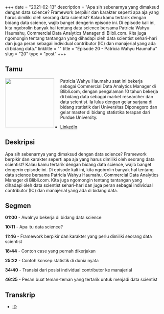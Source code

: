 +++
date = "2021-02-13"
description = "Apa sih sebenarnya yang dimaksud dengan data science? Framework berpikir dan karakter seperti apa aja yang harus dimiliki oleh seorang data scientist? Kalau kamu tertarik dengan bidang data science, wajib banget dengerin episode ini. Di episode kali ini, kita ngobrolin banyak hal tentang data science bersama Patricia Wahyu Haumahu, Commercial Data Analytics Manager di Blibli.com. Kita juga ngomongin tentang tantangan yang dihadapi oleh data scientist sehari-hari dan juga peran sebagai individual contributor (IC) dan manajerial yang ada di bidang data."
linktitle = ""
title = "Episode 20 - Patricia Wahyu Haumahu"
slug = "20"
type = "post"
+++

## Tamu

<img style="float: left; width: 160px; margin-right: 20px;" src="/img/ep20.jpg">

Patricia Wahyu Haumahu saat ini bekerja sebagai Commercial Data Analytics Manager di Blibli.com, dengan pengalaman 10 tahun bekerja di bidang data sebagai market researcher dan data scientist. Ia lulus dengan gelar sarjana di bidang statistik dari Universitas Diponegoro dan gelar master di bidang statistika terapan dari Purdue University.

- [LinkedIn](https://www.linkedin.com/in/patriciawahyu/)

## Deskripsi

Apa sih sebenarnya yang dimaksud dengan data science? Framework berpikir dan karakter seperti apa aja yang harus dimiliki oleh seorang data scientist? Kalau kamu tertarik dengan bidang data science, wajib banget dengerin episode ini. Di episode kali ini, kita ngobrolin banyak hal tentang data science bersama Patricia Wahyu Haumahu, Commercial Data Analytics Manager di Blibli.com. Kita juga ngomongin tentang tantangan yang dihadapi oleh data scientist sehari-hari dan juga peran sebagai individual contributor (IC) dan manajerial yang ada di bidang data.

## Segmen

**01:00** - Awalnya bekerja di bidang data science

**10:11** - Apa itu data science?

**11:46** - Framework berpikir dan karakter yang perlu dimiliki seorang data scientist

**18:44** - Contoh case yang pernah dikerjakan

**25:22** - Contoh konsep statistik di dunia nyata

**34:40** - Transisi dari posisi individual contributor ke manajerial

**46:25** - Pesan buat teman-teman yang tertarik untuk menjadi data scientist

## Transkrip

- [ID](transcript)

